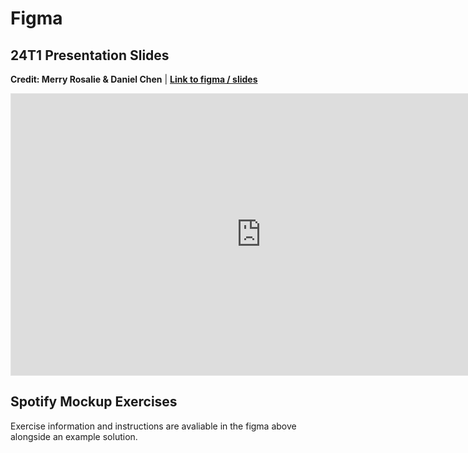 # Figma

## 24T1 Presentation Slides
**Credit: Merry Rosalie & Daniel Chen** | **[Link to figma / slides](https://www.figma.com/file/JgORKXqKYyojDAu39mjdfN/DevSoc-Training-Program-Figma-Workshop?type=design&node-id=0%3A1&mode=design&t=y7AM0T5zRdrkq0Fu-1)**
<iframe style="border: 1px solid rgba(0, 0, 0, 0.1);" width="800" height="450" src="https://www.figma.com/embed?embed_host=share&url=https%3A%2F%2Fwww.figma.com%2Fproto%2FJgORKXqKYyojDAu39mjdfN%2FDevSoc-Training-Program-Figma-Workshop%3Ftype%3Ddesign%26node-id%3D1-4092%26t%3DxoBJnVLmkKxtNSsL-1%26scaling%3Dcontain%26page-id%3D0%253A1%26mode%3Ddesign" allowfullscreen></iframe>

## Spotify Mockup Exercises

Exercise information and instructions are avaliable in the figma above alongside an example solution.